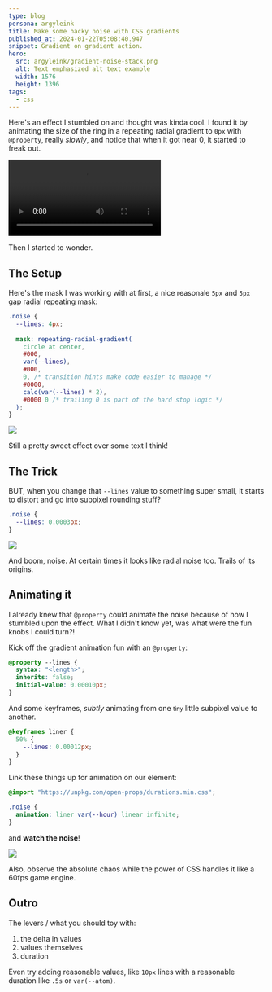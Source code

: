 ```yaml
---
type: blog
persona: argyleink
title: Make some hacky noise with CSS gradients
published_at: 2024-01-22T05:08:40.947
snippet: Gradient on gradient action.
hero:
  src: argyleink/gradient-noise-stack.png
  alt: Text emphasized alt text example
  width: 1576
  height: 1396
tags: 
  - css
---
```


Here's an effect I stumbled on and thought was kinda cool. I found it by animating the size of the ring in a repeating radial gradient to `0px` with `@property`, really *slowly*, and notice that when it got near 0, it started to freak out.

![](f_auto,q_auto/argyleink/radial-gradient-noise.mp4 "Title $$width:1644,height:926")

Then I started to wonder.

## The Setup

Here's the mask I was working with at first, a nice reasonale `5px` and `5px` gap radial repeating mask:

```css
.noise {
  --lines: 4px;
  
  mask: repeating-radial-gradient(
    circle at center,
    #000,
    var(--lines),
    #000,
    0, /* transition hints make code easier to manage */
    #0000,
    calc(var(--lines) * 2),
    #0000 0 /* trailing 0 is part of the hard stop logic */
  );
}
```

![](https://codepen.io/argyleink/embed/preview/wvOeEwr)

Still a pretty sweet effect over some text I think!

## The Trick

BUT, when you change that `--lines` value to something super small, it starts to distort and go into subpixel rounding stuff? 

```css
.noise {
  --lines: 0.0003px;
}
```

![](https://codepen.io/argyleink/embed/preview/JjzJEMV)

And boom, noise. At certain times it looks like radial noise too. Trails of its origins.

## Animating it

I already knew that `@property` could animate the noise because of how I stumbled upon the effect. What I didn't know yet, was what were the fun knobs I could turn?!

Kick off the gradient animation fun with an `@property`:

```css
@property --lines {
  syntax: "<length>";
  inherits: false;
  initial-value: 0.00010px;
}
```

And some keyframes, *subtly* animating from one <small>tiny</small> little subpixel value to another.

```css
@keyframes liner {
  50% {
    --lines: 0.00012px;
  }
}
```

Link these things up for animation on our element:

```css
@import "https://unpkg.com/open-props/durations.min.css";

.noise {
  animation: liner var(--hour) linear infinite;
}
```

and **watch the noise**!  

![](https://codepen.io/argyleink/embed/preview/vYPZgXB)

Also, observe the absolute chaos while the power of CSS handles it like a 60fps game engine.

## Outro

The levers / what you should toy with:

1. the delta in values
1. values themselves
1. duration

Even try adding reasonable values, like `10px` lines with a reasonable duration like `.5s` or `var(--atom)`.
